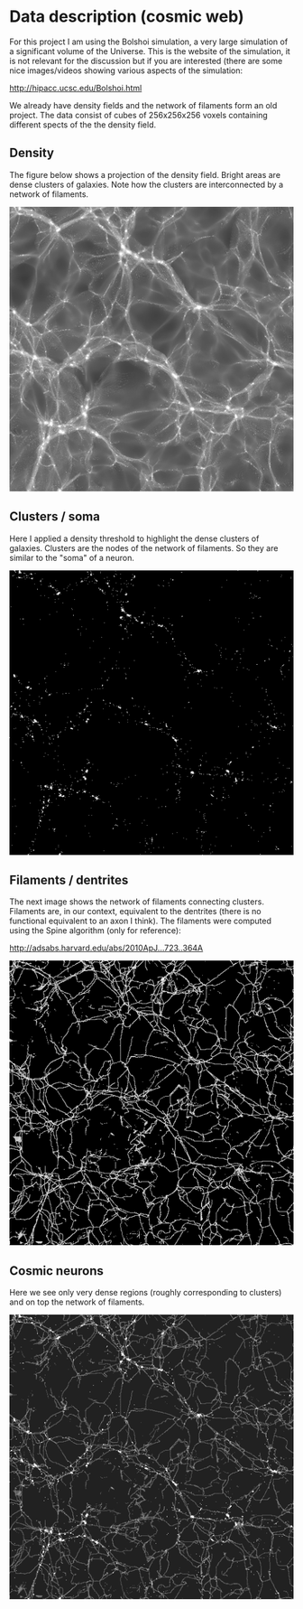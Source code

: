# Data description (cosmic web)

For this project I am using the Bolshoi simulation, a very large simulation of a significant volume of the Universe. This is the website of the simulation, it is not relevant for the discussion but if you are interested (there are some nice images/videos showing various aspects of the simulation:

http://hipacc.ucsc.edu/Bolshoi.html

We already have density fields and the network of filaments form an old project. The data consist of cubes of 256x256x256 voxels containing different spects of the the density field. 

## Density
The figure below shows a projection of the density field. Bright areas are dense clusters of galaxies. Note how the clusters are interconnected by a network of filaments.

![picture](images/bolshoi_test_0_density.png)


## Clusters / soma
Here I applied a density threshold to highlight the dense clusters of galaxies. Clusters are the nodes of the network of filaments. So they are similar to the "soma" of a neuron.

![picture](images/bolshoi_test_0_density_delta_GE_300.png)

## Filaments / dentrites
The next image shows the network of filaments connecting clusters. Filaments are, in our context, equivalent to the dentrites (there is no functional equivalent to an axon I think). The filaments were computed using the Spine algorithm (only for reference):

http://adsabs.harvard.edu/abs/2010ApJ...723..364A

![picture](images/bolshoi_test_0_filaments.png)

## Cosmic neurons
Here we see only very dense regions (roughly corresponding to clusters) and on top the network of filaments.

![picture](images/bolshoi_test_0_neurons.png)
